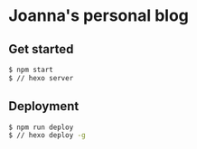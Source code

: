# Joanna's personal blog

## Get started
```sh
$ npm start
$ // hexo server
```

## Deployment
```sh
$ npm run deploy
$ // hexo deploy -g
```
